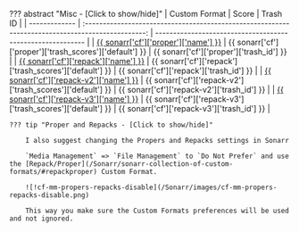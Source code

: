 ??? abstract "Misc - [Click to show/hide]"
    | Custom Format | Score                                                                                             | Trash ID                                                   |
    | ------------- | :-----------------------------------------------------------------------------------------------: | ---------------------------------------------------------- |
    | [{{ sonarr['cf']['proper']['name'] }}](/Sonarr/sonarr-collection-of-custom-formats/#proper)       | {{ sonarr['cf']['proper']['trash_scores']['default'] }}    | {{ sonarr['cf']['proper']['trash_id'] }}    |
    | [{{ sonarr['cf']['repack']['name'] }}](/Sonarr/sonarr-collection-of-custom-formats/#repack)       | {{ sonarr['cf']['repack']['trash_scores']['default'] }}    | {{ sonarr['cf']['repack']['trash_id'] }}    |
    | [{{ sonarr['cf']['repack-v2']['name'] }}](/Sonarr/sonarr-collection-of-custom-formats/#repack-v2) | {{ sonarr['cf']['repack-v2']['trash_scores']['default'] }} | {{ sonarr['cf']['repack-v2']['trash_id'] }} |
    | [{{ sonarr['cf']['repack-v3']['name'] }}](/Sonarr/sonarr-collection-of-custom-formats/#repack-v3) | {{ sonarr['cf']['repack-v3']['trash_scores']['default'] }} | {{ sonarr['cf']['repack-v3']['trash_id'] }} |

    ??? tip "Proper and Repacks - [Click to show/hide]"

        I also suggest changing the Propers and Repacks settings in Sonarr

        `Media Management` => `File Management` to `Do Not Prefer` and use the [Repack/Proper](/Sonarr/sonarr-collection-of-custom-formats/#repackproper) Custom Format.

        ![!cf-mm-propers-repacks-disable](/Sonarr/images/cf-mm-propers-repacks-disable.png)

        This way you make sure the Custom Formats preferences will be used and not ignored.
